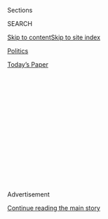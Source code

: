 <div id="app">

<div>

<div>

<div>

<div class="NYTAppHideMasthead css-1q2w90k e1suatyy0">

<div class="section css-ui9rw0 e1suatyy2">

<div class="css-eph4ug er09x8g0">

<div class="css-6n7j50">

</div>

<span class="css-1dv1kvn">Sections</span>

<div class="css-10488qs">

<span class="css-1dv1kvn">SEARCH</span>

</div>

[Skip to content](#site-content)[Skip to site
index](#site-index)

</div>

<div id="masthead-section-label" class="css-1wr3we4 eaxe0e00">

[Politics](https://www.nytimes.com/section/politics)

</div>

<div class="css-10698na e1huz5gh0">

</div>

</div>

<div id="masthead-bar-one" class="section hasLinks css-15hmgas e1csuq9d3">

<div class="css-uqyvli e1csuq9d0">

</div>

<div class="css-1uqjmks e1csuq9d1">

</div>

<div class="css-9e9ivx">

[](https://myaccount.nytimes.com/auth/login?response_type=cookie&client_id=vi)

</div>

<div class="css-1bvtpon e1csuq9d2">

[Today’s
Paper](https://www.nytimes.com/section/todayspaper)

</div>

</div>

</div>

</div>

<div data-aria-hidden="false">

<div id="site-content" data-role="main">

<div>

<div class="css-1aor85t" style="opacity:0.000000001;z-index:-1;visibility:hidden">

<div class="css-1hqnpie">

<div class="css-epjblv">

<span class="css-17xtcya">[Politics](/section/politics)</span><span class="css-x15j1o">|</span><span class="css-fwqvlz">Mark
Esper, Named as Acting Defense Secretary, Brings Military Background to
the
Job</span>

</div>

<div class="css-k008qs">

<div class="css-1iwv8en">

<span class="css-18z7m18"></span>

<div>

</div>

</div>

<span class="css-1n6z4y">https://nyti.ms/2FjAsJT</span>

<div class="css-1705lsu">

<div class="css-4xjgmj">

<div class="css-4skfbu" data-role="toolbar" data-aria-label="Social Media Share buttons, Save button, and Comments Panel with current comment count" data-testid="share-tools">

  - 
  - 
  - 
  - 
    
    <div class="css-6n7j50">
    
    </div>

  - 
  - 

</div>

</div>

</div>

</div>

</div>

</div>

<div id="NYT_TOP_BANNER_REGION" class="css-13pd83m">

</div>

<div id="top-wrapper" class="css-1sy8kpn">

<div id="top-slug" class="css-l9onyx">

Advertisement

</div>

[Continue reading the main
story](#after-top)

<div class="ad top-wrapper" style="text-align:center;height:100%;display:block;min-height:250px">

<div id="top" class="place-ad" data-position="top" data-size-key="top">

</div>

</div>

<div id="after-top">

</div>

</div>

<div id="sponsor-wrapper" class="css-1hyfx7x">

<div id="sponsor-slug" class="css-19vbshk">

Supported by

</div>

[Continue reading the main
story](#after-sponsor)

<div id="sponsor" class="ad sponsor-wrapper" style="text-align:center;height:100%;display:block">

</div>

<div id="after-sponsor">

</div>

</div>

<div class="css-1vkm6nb ehdk2mb0">

# Mark Esper, Named as Acting Defense Secretary, Brings Military Background to the Job

</div>

<div class="css-79elbk" data-testid="photoviewer-wrapper">

<div class="css-z3e15g" data-testid="photoviewer-wrapper-hidden">

</div>

<div class="css-1a48zt4 ehw59r15" data-testid="photoviewer-children">

![<span class="css-16f3y1r e13ogyst0" data-aria-hidden="true">Mark T.
Esper testifying before Congress last year in his role as Army
secretary.</span><span class="css-cnj6d5 e1z0qqy90" itemprop="copyrightHolder"><span class="css-1ly73wi e1tej78p0">Credit...</span><span><span>Gabriella
Demczuk for The New York
Times</span></span></span>](https://static01.nyt.com/images/2019/06/22/us/politics/18dc-esper/18dc-esper-articleLarge-v3.jpg?quality=75&auto=webp&disable=upscale)

</div>

</div>

<div class="css-xt80pu e12qa4dv0">

<div class="css-18e8msd">

<div class="css-vp77d3 epjyd6m0">

<div class="css-1baulvz">

By [<span class="css-1baulvz last-byline" itemprop="name">Thomas
Gibbons-Neff</span>](https://www.nytimes.com/by/thomas-gibbons-neff)

</div>

</div>

  - June 18,
    2019

  - 
    
    <div class="css-4xjgmj">
    
    <div class="css-d8bdto" data-role="toolbar" data-aria-label="Social Media Share buttons, Save button, and Comments Panel with current comment count" data-testid="share-tools">
    
      - 
      - 
      - 
      - 
        
        <div class="css-6n7j50">
        
        </div>
    
      - 
      - 
    
    </div>
    
    </div>

</div>

</div>

<div class="section meteredContent css-1r7ky0e" name="articleBody" itemprop="articleBody">

<div class="css-1fanzo5 StoryBodyCompanionColumn">

<div class="css-53u6y8">

WASHINGTON — Mark T. Esper is a 1986 graduate of West Point, where his
classmates included Mike Pompeo, now the secretary of state. He was an
Army infantryman who fought in the gulf war. He went on to work for a
conservative think tank, then as a lobbyist for one of the nation’s
largest military contractors.

And on Tuesday he was abruptly elevated from his job as Army secretary
to be acting defense secretary, becoming the third person to lead the
Pentagon under President Trump.

Mr. Esper, 55, was catapulted into the role after Patrick Shanahan
[stepped down as acting
secretary](https://www.nytimes.com/2019/06/18/us/politics/patrick-shanahan-defense-secretary.html)
amid revelations about domestic abuse charges in his family and
questions about whether he could be confirmed. Mr. Trump did not say
whether he intended to nominate Mr. Esper to the role permanently, but
in remarks to reporters on Monday, he seemed to give him strong backing.

“Mark Esper is going to be outstanding, and we look forward to working
with him for a long period of time to come,” Mr. Trump said, calling him
“a highly respected gentleman with a great career — West Point, Harvard,
a tremendous talent.”

</div>

</div>

<div class="css-1fanzo5 StoryBodyCompanionColumn">

<div class="css-53u6y8">

He is taking over at a time of heightened tensions with Iran, questions
about the role of the United States military on the southwestern border
and debate over national security strategy.

After graduating from West Point, Mr. Esper served in the Army, the Army
Reserve and National Guard in some capacity for more than [two
decades](https://www.army.mil/leaders/sa/bio/?from=wiki). He went on to
the conservative Heritage Foundation and a series of jobs on Capitol
Hill and in the Pentagon. Mr. Esper ended up at Raytheon, a major
military contractor, as the vice president for government relations in
2010.

Mr. Shanahan’s 30-year career at Boeing, the nation’s largest aerospace
company, complicated his nomination, and Mr. Esper’s tenure as
Raytheon’s top lobbyist could leave him facing a similar issue.

In his [2017 confirmation
hearing](https://www.armed-services.senate.gov/imo/media/doc/17-86_11-02-17.pdf),
Mr. Esper said he “spent an overwhelming majority of my time on the
business-end of the company,” but he was personally involved on several
Raytheon contracts, including the radar of the Patriot
surface-to-air-missile system, a key piece of hardware used extensively
by the American military and its allies, including Saudi Arabia and
South Korea.

Despite the potential ethical issues, top Republican lawmakers quickly
championed Mr. Esper’s appointment.

</div>

</div>

<div class="css-1fanzo5 StoryBodyCompanionColumn">

<div class="css-53u6y8">

Senator James M. Inhofe, Republican of Oklahoma and the chairman of the
Senate Armed Services Committee, praised Mr. Esper and said he believed
that he was the most likely choice to be nominated.

“I’ve known him for a long time. I think he’s good — in fact, I’ve been
in the field with him to see how he does with troops,” Mr. Inhofe said.
“He does an exceptionally good job.”

Senator Lindsey Graham, Republican of South Carolina, echoed Mr. Inhofe,
saying he was a good choice, “knows him well” and could vote for him as
a permanent secretary of defense “without equivocation.”

Mr. Esper will take responsibility of one of the largest militaries in
the world as the Trump administration navigates how it will confront
Iran, end the war in Afghanistan and negotiate with Turkey as the
longtime ally of the North Atlantic Treaty Organization moves to buy a
controversial missile system from Russia.

And on Monday, the Pentagon [said it was sending 1,000 more
troops](https://www.nytimes.com/2019/06/17/world/middleeast/iran-nuclear-deal-compliance.html)
to the Middle East to bolster security for American forces in the region
after the White House accused Iran of [attacking two tankers in the Gulf
of
Oman](https://www.nytimes.com/2019/06/14/world/middleeast/gulf-oman-tanker-attack.html)
last week.

According to a defense official, Mr. Esper’s office was caught off guard
by Mr. Trump’s decision to pick him as acting defense secretary. He
received a phone call from the White House only hours before Mr. Trump
tweeted that Mr. Shanahan was resigning.

As Army secretary, Mr. Esper has pushed to modernize the Army with goals
much in line with the National Defense Strategy announced last year
under the defense secretary at the time, Jim Mattis.

In the Army’s 2020 proposed budget, Mr. Esper moved to cut [legacy
programs](https://www.wsj.com/articles/army-plans-to-cut-back-on-legacy-gear-in-a-push-for-new-tech-11552410807)
such as the CH-47 Chinook helicopter and the M2 Bradley Fighting
vehicle, two mainstays in the wars in Iraq and Afghanistan, in a move to
better align the Army to fight in great power conflicts with countries
like Russia and China.

</div>

</div>

</div>

<div>

</div>

<div>

</div>

<div>

</div>

<div>

<div id="bottom-wrapper" class="css-1ede5it">

<div id="bottom-slug" class="css-l9onyx">

Advertisement

</div>

[Continue reading the main
story](#after-bottom)

<div id="bottom" class="ad bottom-wrapper" style="text-align:center;height:100%;display:block;min-height:90px">

</div>

<div id="after-bottom">

</div>

</div>

</div>

</div>

</div>

## Site Index

<div>

</div>

## Site Information Navigation

  - [© <span>2020</span> <span>The New York Times
    Company</span>](https://help.nytimes.com/hc/en-us/articles/115014792127-Copyright-notice)

<!-- end list -->

  - [NYTCo](https://www.nytco.com/)
  - [Contact
    Us](https://help.nytimes.com/hc/en-us/articles/115015385887-Contact-Us)
  - [Work with us](https://www.nytco.com/careers/)
  - [Advertise](https://nytmediakit.com/)
  - [T Brand Studio](http://www.tbrandstudio.com/)
  - [Your Ad
    Choices](https://www.nytimes.com/privacy/cookie-policy#how-do-i-manage-trackers)
  - [Privacy](https://www.nytimes.com/privacy)
  - [Terms of
    Service](https://help.nytimes.com/hc/en-us/articles/115014893428-Terms-of-service)
  - [Terms of
    Sale](https://help.nytimes.com/hc/en-us/articles/115014893968-Terms-of-sale)
  - [Site
    Map](https://spiderbites.nytimes.com)
  - [Help](https://help.nytimes.com/hc/en-us)
  - [Subscriptions](https://www.nytimes.com/subscription?campaignId=37WXW)

</div>

</div>

</div>

</div>
